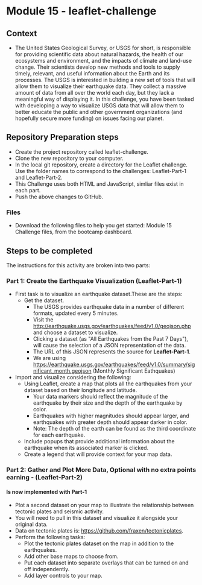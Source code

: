 # Module 15 - leaflet-challenge

## Context

- The United States Geological Survey, or USGS for short, is responsible for providing scientific data about natural hazards, the health of our ecosystems and environment, and the impacts of climate and land-use change. Their scientists develop new methods and tools to supply timely, relevant, and useful information about the Earth and its processes.
The USGS is interested in building a new set of tools that will allow them to visualize their earthquake data. They collect a massive amount of data from all over the world each day, but they lack a meaningful way of displaying it. In this challenge, you have been tasked with developing a way to visualize USGS data that will allow them to better educate the public and other government organizations (and hopefully secure more funding) on issues facing our planet.

## Repository Preparation steps

- Create the project repository called leaflet-challenge.
- Clone the new repository to your computer.
- In the local git repository, create a directory for the Leaflet challenge. Use the folder names to correspond to the challenges: Leaflet-Part-1 and Leaflet-Part-2.
- This Challenge uses both HTML and JavaScript, simliar files exist in each part.
- Push the above changes to GitHub.

### Files

- Download the following files to help you get started: Module 15 Challenge files, from the bootcamp dashboard.

## Steps to be completed

The instructions for this activity are broken into two parts:

### Part 1: Create the Earthquake Visualization (Leaflet-Part-1)

- First task is to visualize an earthquake dataset.These are the steps:
  - Get the dataset.
    - The USGS provides earthquake data in a number of different formats, updated every 5 minutes.
    - Visit the <http://earthquake.usgs.gov/earthquakes/feed/v1.0/geojson.php> and choose a dataset to visualize.
    - Clicking a dataset (as "All Earthquakes from the Past 7 Days"), will cause the selection of a JSON representation of the data.
    - The URL of this JSON represents the source for **Leaflet-Part-1**.
    - We are using <https://earthquake.usgs.gov/earthquakes/feed/v1.0/summary/significant_month.geojson> (Monthly Significant Eathquakes)
- Import and visualize considering the following:
  - Using Leaflet, create a map that plots all the earthquakes from your dataset based on their longitude and latitude.
    - Your data markers should reflect the magnitude of the earthquake by their size and the depth of the earthquake by color.
    - Earthquakes with higher magnitudes should appear larger, and earthquakes with greater depth should appear darker in color.
    - Note: The depth of the earth can be found as the third coordinate for each earthquake.
  - Include popups that provide additional information about the earthquake when its associated marker is clicked.
  - Create a legend that will provide context for your map data.

### Part 2: Gather and Plot More Data, Optional with no extra points earning - (Leaflet-Part-2)

#### Is now implemented with Part-1

- Plot a second dataset on your map to illustrate the relationship between tectonic plates and seismic activity.
- You will need to pull in this dataset and visualize it alongside your original data.
- Data on tectonic plates is:  <https://github.com/fraxen/tectonicplates>.
- Perform the following tasks:
  - Plot the tectonic plates dataset on the map in addition to the earthquakes.
  - Add other base maps to choose from.
  - Put each dataset into separate overlays that can be turned on and off independently.
  - Add layer controls to your map.
